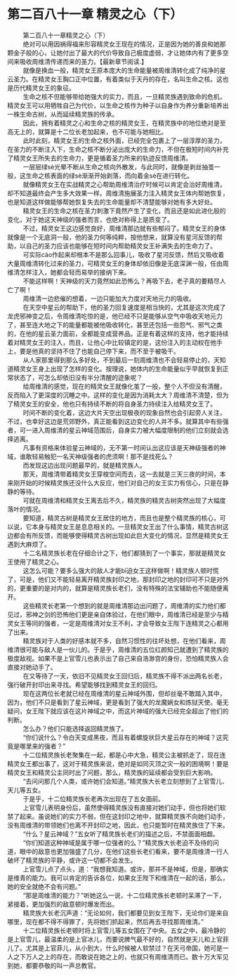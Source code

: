 <h1>第二百八十一章 精灵之心（下）</h1>
<div id="content">&nbsp&nbsp&nbsp&nbsp&nbsp&nbsp&nbsp&nbsp
 第二百八十一章精灵之心（下）
 <br/>&nbsp&nbsp&nbsp&nbsp&nbsp&nbsp&nbsp&nbsp
 绝对可以用因祸得福来形容精灵女王现在的情况，正是因为她的善良和她那颗金子般的心，让她付出了最大的代价导致自己极度虚弱，才让她体内有了更多空间来吸收周维清传递而来的圣力。【最新章节阅读.】
 <br/>&nbsp&nbsp&nbsp&nbsp&nbsp&nbsp&nbsp&nbsp
 就像是换血一般，精灵女王原本庞大的生命能量被周维清转化成了纯净的星云圣力。在精灵女王胸口正中位置，有着类似于天丹的存在，名叫生命之核。这也是历代精灵女王的象征。
 <br/>&nbsp&nbsp&nbsp&nbsp&nbsp&nbsp&nbsp&nbsp
 生命之核不但能够带给她强大的实力，而且，一旦精灵族遇到致命的危机，精灵女王可以用牺牲自己为代价，以生命之核作为种子以自身作为养分重新培养出一株生命古树，从而延续精灵族的传承。
 <br/>&nbsp&nbsp&nbsp&nbsp&nbsp&nbsp&nbsp&nbsp
 因此，拥有着精灵之心和生命之核的精灵女王，在精灵族中的地位绝对是至高无上的，就算是十二位长老加起来，也不可能与她相比。
 <br/>&nbsp&nbsp&nbsp&nbsp&nbsp&nbsp&nbsp&nbsp
 此时此刻，精灵女王的生命之核外面，已经完全包裹上了一层淳厚的圣力，在圣力的不断注入下，生命之核不断分泌出庞大的生命力，不但在极短时间内补充了精灵女王所失去的生命力，更是循着圣力所来的轨迹反馈周维清。
 <br/>&nbsp&nbsp&nbsp&nbsp&nbsp&nbsp&nbsp&nbsp
 一层层绿sè光晕不断从生命之核向外散发，与此同时，就像是剥丝抽茧一般，这生命之核表面的绿sè渐渐开始剥落，而向着金sè在进行转化。
 <br/>&nbsp&nbsp&nbsp&nbsp&nbsp&nbsp&nbsp&nbsp
 就像精灵女王在实战精灵之心帮助周维清治疗时候可以肯定会治好周维清，却不知道最终会产生多大效果一样。周维清施展圣力注入精灵女王体内帮她恢复，也是知道这样做能够帮她恢复失去的生命能量却不清楚能够对她有多大好处。
 <br/>&nbsp&nbsp&nbsp&nbsp&nbsp&nbsp&nbsp&nbsp
 精灵女王的生命之核在圣力刺激下竟然产生了变化，而且还是如此进化般的变化，对于她这天神级的强者而言，也绝对称得上是质变了。
 <br/>&nbsp&nbsp&nbsp&nbsp&nbsp&nbsp&nbsp&nbsp
 不过，精灵女王这边感觉良好，周维清那边就有些郁闷了。精灵女王的身体就像是一个无底洞一般，他的圣力何等纯粹，按他想来，就算没有星河反馈的帮助，以自己的圣力应该也能够在短时间内帮助精灵女王补满失去的生命力了。
 <br/>&nbsp&nbsp&nbsp&nbsp&nbsp&nbsp&nbsp&nbsp
 可实际cào作起来却根本不是那么回事儿，吸收了星河反馈，然后又吸收着大量周维清转化过来的圣力，可精灵女王的身体却依旧像是无底深渊一般，任由周维清怎样注入，她都会轻而易举的接纳下来。
 <br/>&nbsp&nbsp&nbsp&nbsp&nbsp&nbsp&nbsp&nbsp
 不能这样啊！天神级的天力竟然如此恐怖么？再吸下去，老子真的要精尽人亡了啊！
 <br/>&nbsp&nbsp&nbsp&nbsp&nbsp&nbsp&nbsp&nbsp
 周维清一边悲催的想着，一边只能加大力度对天地元力的吸收。
 <br/>&nbsp&nbsp&nbsp&nbsp&nbsp&nbsp&nbsp&nbsp
 在天空中星云的帮助下，他的圣力回复速度是相当快的，尤其是这次完成了龙虎邪神变之后，令周维清吃惊的是，他已经不只是能够从空气中吸收天地元力了，甚至连大地之下的能量都能被他吸收转化，甚至还包括一些怨气、邪气之类的，在他的星云圣力面前，全都能变成营养品。正是有着这样的支持，他才能持续着对精灵女王的注入，而且，让他心中比较镇定的是，这份注入的主动权在他手上，要是他真的坚持不住了也能自己停下来，而不至于被吸干。
 <br/>&nbsp&nbsp&nbsp&nbsp&nbsp&nbsp&nbsp&nbsp
 从人家那里得到那么多好处，不到最后一刻周维清也不会轻易停止的，天知道精灵女王身上出现了怎样的变化。按理说，她体内的生命能量似乎早就恢复到正常状态了，可怎么却依旧没有半分清醒的迹象呢？
 <br/>&nbsp&nbsp&nbsp&nbsp&nbsp&nbsp&nbsp&nbsp
 给周维清的感觉，现在的精灵女王就像化茧了一般，整个人不但没有清醒，反而陷入了更深度的沉睡之中。这样的变化是因为消耗太大？周维清不清楚，但为了精灵女王的安全，他也只有持续不断的将自身圣力持续注入给精灵女王了。
 <br/>&nbsp&nbsp&nbsp&nbsp&nbsp&nbsp&nbsp&nbsp
 时间不断的变化着，这边大片天空出现极夜的现象自然也会引起旁人关注，不过，也幸好这边是荒郊野外，真正能看到这边变化的人并不多。就算其中有些强者，可一进入周维清的星云神域范围后，自身实力被大幅度限制的他们立刻就会选择逃离。
 <br/>&nbsp&nbsp&nbsp&nbsp&nbsp&nbsp&nbsp&nbsp
 凡事有资格来体验星云神域的，无不第一时间认出这应该是天神级强者的神域，谁敢轻易触犯一名天神级强者的虎须啊！那不是找死么？
 <br/>&nbsp&nbsp&nbsp&nbsp&nbsp&nbsp&nbsp&nbsp
 而发现这边出现问题最早的，就是精灵族人。
 <br/>&nbsp&nbsp&nbsp&nbsp&nbsp&nbsp&nbsp&nbsp
 那天，周维清带着精灵女王穿梭空间而去，这一去就是三天三夜的时间，本来刚开始的时候精灵族还没什么大反应，他们对自己的女王实力有信心，只是在静静的等待。
 <br/>&nbsp&nbsp&nbsp&nbsp&nbsp&nbsp&nbsp&nbsp
 可就在周维清和精灵女王离去后不久，精灵族的精灵古树突然出现了大幅度落叶的情况。
 <br/>&nbsp&nbsp&nbsp&nbsp&nbsp&nbsp&nbsp&nbsp
 要知道，精灵古树是精灵女王居住的地方，而且也是整个精灵族的核心，可以说，它本身与精灵女王是息息相关的。一旦精灵女王出了什么事情，精灵古树这边都会有所反馈，而能够使得精灵古树出现如此巨大变化的情况，显然是精灵女王遇到大麻烦了。
 <br/>&nbsp&nbsp&nbsp&nbsp&nbsp&nbsp&nbsp&nbsp
 十二名精灵族长老在仔细合计之下，他们都猜到了一个事实，那就是精灵女王使用了精灵之心。
 <br/>&nbsp&nbsp&nbsp&nbsp&nbsp&nbsp&nbsp&nbsp
 这怎么可能？要多么强大的敌人才能bī迫女王这样做啊！精灵族人顿时慌了，可是，他们又不能轻易离开精灵族封印之地，那封印之地的封印可不只是对外的，更重要的是对内的，就算是精灵族长老们，没有特殊的法宝辅助也不能随便离开。
 <br/>&nbsp&nbsp&nbsp&nbsp&nbsp&nbsp&nbsp&nbsp
 这些精灵长老第一个想到的就是周维清那边出问题了，周维清的实力他们都见过，邪神之剑的恐怖他们更是亲自体验过，在他们眼中，周维清已经是至少与精灵女王等同的强者，一定是周维清对女王不利，才会导致女王陛下连精灵之心都用了出来。
 <br/>&nbsp&nbsp&nbsp&nbsp&nbsp&nbsp&nbsp&nbsp
 精灵族对于人类的好感本就不多，自然习惯性的往坏处想，在他们看来，周维清很可能与敌人是一伙儿的。于是乎，周维清的五位红颜知己就遭到了精灵族的极度敌视。如果不是上官雪儿也表示出了自己来自浩渺宫的身份，恐怕精灵族人会直接对她动手了。
 <br/>&nbsp&nbsp&nbsp&nbsp&nbsp&nbsp&nbsp&nbsp
 在又等待了一天，依旧不见精灵女王回归后，精灵族不得不派出两名长老，强行破开封印出来寻找。希望能够找到精灵女王的回归。
 <br/>&nbsp&nbsp&nbsp&nbsp&nbsp&nbsp&nbsp&nbsp
 现在这两位长老就已经在周维清的星云神域外围，但却丝毫不敢踏入其中，因为，他们不只是看到了星云神域，更是看到了强大的龙魔娲女和炼狱天使。毫无疑问，女王陛下就应该在这片神域之中，而这片神域的强大已经完全超出了他们的判断。
 <br/>&nbsp&nbsp&nbsp&nbsp&nbsp&nbsp&nbsp&nbsp
 怎么办？他们只能选择返回精灵族了。
 <br/>&nbsp&nbsp&nbsp&nbsp&nbsp&nbsp&nbsp&nbsp
 “你们说什么？令白天变成黑夜，而且有着螺旋状巨大星云存在的神域？这究竟是哪里来的强者？”
 <br/>&nbsp&nbsp&nbsp&nbsp&nbsp&nbsp&nbsp&nbsp
 十二位精灵族长老聚集在一起，都是心中大急，精灵公主被抓走了，现在连精灵女王都出事了，这对于精灵族来说，绝对是如同灭顶之灾一般的困境啊！要是精灵女王和精灵公主同时出了问题，那么，精灵族的延续都会受到巨大影响。
 <br/>&nbsp&nbsp&nbsp&nbsp&nbsp&nbsp&nbsp&nbsp
 “去问问那几个人类，或许她们会知道。”精灵族大长老立刻想到了上官雪儿、天儿等五女。
 <br/>&nbsp&nbsp&nbsp&nbsp&nbsp&nbsp&nbsp&nbsp
 于是乎，十二位精灵族长老再次出现在了五女面前。
 <br/>&nbsp&nbsp&nbsp&nbsp&nbsp&nbsp&nbsp&nbsp
 上官雪儿表明身份后，虽然使得精灵族没有直接对她们动手，但也将她们软禁了起来。虽说她们的实力不弱，但在这封印之地中，就算精灵族不向她们动手，没有周维清的带领她们也离不开封印之地，因此，也只能暂时在精灵族住了下来。
 <br/>&nbsp&nbsp&nbsp&nbsp&nbsp&nbsp&nbsp&nbsp
 “什么？星云神域？”五女听了精灵族长老们的描述之后，不禁面面相觑。
 <br/>&nbsp&nbsp&nbsp&nbsp&nbsp&nbsp&nbsp&nbsp
 “你们知道这种神域是属于哪一位强者的么？”精灵族大长老迫不及待的问道，眼中的敌意也更加强盛了几分，在他们这些长老们看来，要不是周维清一行人破坏了精灵族的平静，或许这一切都不会发生。
 <br/>&nbsp&nbsp&nbsp&nbsp&nbsp&nbsp&nbsp&nbsp
 上官雪儿点了点头，道：“我想我知道。或许，那并不是神域，但是，那确实是维青的能力。我可以肯定的告诉各位，如果女王陛下和维清在一起的话，那么，她的安全就绝不会有问题。”
 <br/>&nbsp&nbsp&nbsp&nbsp&nbsp&nbsp&nbsp&nbsp
 “那是周维清的能力？”听她这么一说，十二位精灵族长老顿时呆滞了一下，紧接着，更加强烈的敌意顿时爆发而出。
 <br/>&nbsp&nbsp&nbsp&nbsp&nbsp&nbsp&nbsp&nbsp
 精灵族大长老沉声道：“无论如何，我们都要见到女王陛下，无论你们是来自哪里，现在都不得不得罪了，先将她们抓起来，然后再去寻找那周维清。”
 <br/>&nbsp&nbsp&nbsp&nbsp&nbsp&nbsp&nbsp&nbsp
 十二位精灵族长老顿时将上官雪儿等五女围在了中央。五女之中，最冷静的是上官雪儿，最温柔的是上官冰儿，而要说脾气最不好的，自然就是天儿和上官菲儿了。尤其是上官菲儿，从小到大，什么时候被人软禁过？在天弓帝国，她可是一人之下万人之上的存在，而敢说在她之上的，也就只有周维清而已。数十万大军见到她，都要恭敬的叫一声总教官。
 <br/>&nbsp&nbsp&nbsp&nbsp&nbsp&nbsp&nbsp&nbsp
 <br/>&nbsp&nbsp&nbsp&nbsp&nbsp&nbsp&nbsp&nbsp
</div>
